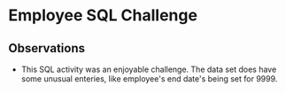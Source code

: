 # Employee SQL Challenge

## Observations

* This SQL activity was an enjoyable challenge. The data set does have some unusual enteries, like employee's end date's being set for 9999.


